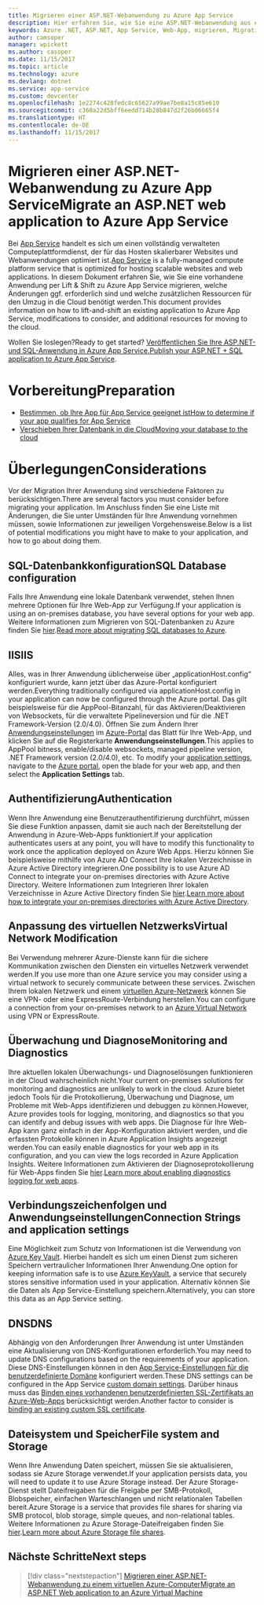 ```yaml
---
title: Migrieren einer ASP.NET-Webanwendung zu Azure App Service
description: Hier erfahren Sie, wie Sie eine ASP.NET-Webanwendung aus einer lokalen Umgebung zu Azure App Service migrieren.
keywords: Azure .NET, ASP.NET, App Service, Web-App, migrieren, Migration
author: camsoper
manager: wpickett
ms.author: casoper
ms.date: 11/15/2017
ms.topic: article
ms.technology: azure
ms.devlang: dotnet
ms.service: app-service
ms.custom: devcenter
ms.openlocfilehash: 1e2274c428fedc8c65627a99ae7be8a15c85e610
ms.sourcegitcommit: c360a22d5bff6eedd714b28b847d2f26b06665f4
ms.translationtype: HT
ms.contentlocale: de-DE
ms.lasthandoff: 11/15/2017
---
```

# <a name="migrate-an-aspnet-web-application-to-azure-app-service"></a><span data-ttu-id="15845-104">Migrieren einer ASP.NET-Webanwendung zu Azure App Service</span><span class="sxs-lookup"><span data-stu-id="15845-104">Migrate an ASP.NET web application to Azure App Service</span></span>

<span data-ttu-id="15845-105">Bei [App Service](https://docs.microsoft.com/azure/app-service/app-service-web-overview#why-use-web-apps) handelt es sich um einen vollständig verwalteten Computeplattformdienst, der für das Hosten skalierbarer Websites und Webanwendungen optimiert ist.</span><span class="sxs-lookup"><span data-stu-id="15845-105">[App Service](https://docs.microsoft.com/azure/app-service/app-service-web-overview#why-use-web-apps) is a fully-managed compute platform service that is optimized for hosting scalable websites and web applications.</span></span> <span data-ttu-id="15845-106">In diesem Dokument erfahren Sie, wie Sie eine vorhandene Anwendung per Lift & Shift zu Azure App Service migrieren, welche Änderungen ggf. erforderlich sind und welche zusätzlichen Ressourcen für den Umzug in die Cloud benötigt werden.</span><span class="sxs-lookup"><span data-stu-id="15845-106">This document provides information on how to lift-and-shift an existing application to Azure App Service, modifications to consider, and additional resources for moving to the cloud.</span></span>

<span data-ttu-id="15845-107">Wollen Sie loslegen?</span><span class="sxs-lookup"><span data-stu-id="15845-107">Ready to get started?</span></span> <span data-ttu-id="15845-108">[Veröffentlichen Sie Ihre ASP.NET- und SQL-Anwendung in Azure App Service.](https://go.microsoft.com/fwlink/?linkid=863214)</span><span class="sxs-lookup"><span data-stu-id="15845-108">[Publish your ASP.NET + SQL application to Azure App Service](https://go.microsoft.com/fwlink/?linkid=863214).</span></span>

# <a name="preparation"></a><span data-ttu-id="15845-109">Vorbereitung</span><span class="sxs-lookup"><span data-stu-id="15845-109">Preparation</span></span>   
* [<span data-ttu-id="15845-110">Bestimmen, ob Ihre App für App Service geeignet ist</span><span class="sxs-lookup"><span data-stu-id="15845-110">How to determine if your app qualifies for App Service</span></span>](https://azure.microsoft.com/downloads/migration-assistant/)
* [<span data-ttu-id="15845-111">Verschieben Ihrer Datenbank in die Cloud</span><span class="sxs-lookup"><span data-stu-id="15845-111">Moving your database to the cloud</span></span>](https://go.microsoft.com/fwlink/?linkid=863217)

# <a name="considerations"></a><span data-ttu-id="15845-112">Überlegungen</span><span class="sxs-lookup"><span data-stu-id="15845-112">Considerations</span></span>
<span data-ttu-id="15845-113">Vor der Migration Ihrer Anwendung sind verschiedene Faktoren zu berücksichtigen.</span><span class="sxs-lookup"><span data-stu-id="15845-113">There are several factors you must consider before migrating your application.</span></span> <span data-ttu-id="15845-114">Im Anschluss finden Sie eine Liste mit Änderungen, die Sie unter Umständen für Ihre Anwendung vornehmen müssen, sowie Informationen zur jeweiligen Vorgehensweise.</span><span class="sxs-lookup"><span data-stu-id="15845-114">Below is a list of potential modifications you might have to make to your application, and how to go about doing them.</span></span>

## <a name="sql-database-configuration"></a><span data-ttu-id="15845-115">SQL-Datenbankkonfiguration</span><span class="sxs-lookup"><span data-stu-id="15845-115">SQL Database configuration</span></span>
<span data-ttu-id="15845-116">Falls Ihre Anwendung eine lokale Datenbank verwendet, stehen Ihnen mehrere Optionen für Ihre Web-App zur Verfügung.</span><span class="sxs-lookup"><span data-stu-id="15845-116">If your application is using an on-premises database, you have several options for your web app.</span></span> <span data-ttu-id="15845-117">Weitere Informationen zum Migrieren von SQL-Datenbanken zu Azure finden Sie [hier](https://go.microsoft.com/fwlink/?linkid=863217).</span><span class="sxs-lookup"><span data-stu-id="15845-117">[Read more about migrating SQL databases to Azure](https://go.microsoft.com/fwlink/?linkid=863217).</span></span>

## <a name="iis"></a><span data-ttu-id="15845-118">IIS</span><span class="sxs-lookup"><span data-stu-id="15845-118">IIS</span></span>
<span data-ttu-id="15845-119">Alles, was in Ihrer Anwendung üblicherweise über „applicationHost.config“ konfiguriert wurde, kann jetzt über das Azure-Portal konfiguriert werden.</span><span class="sxs-lookup"><span data-stu-id="15845-119">Everything traditionally configured via applicationHost.config in your application can now be configured through the Azure portal.</span></span> <span data-ttu-id="15845-120">Das gilt beispielsweise für die AppPool-Bitanzahl, für das Aktivieren/Deaktivieren von Websockets, für die verwaltete Pipelineversion und für die .NET Framework-Version (2.0/4.0). Öffnen Sie zum Ändern Ihrer [Anwendungseinstellungen](https://docs.microsoft.com/en-us/azure/app-service/web-sites-configure) im [Azure-Portal](https://portal.azure.com) das Blatt für Ihre Web-App, und klicken Sie auf die Registerkarte **Anwendungseinstellungen**.</span><span class="sxs-lookup"><span data-stu-id="15845-120">This applies to AppPool bitness, enable/disable websockets, managed pipeline version, .NET Framework version (2.0/4.0), etc. To modify your [application settings](https://docs.microsoft.com/en-us/azure/app-service/web-sites-configure), navigate to the [Azure portal](https://portal.azure.com), open the blade for your web app, and then select the **Application Settings** tab.</span></span>

## <a name="authentication"></a><span data-ttu-id="15845-121">Authentifizierung</span><span class="sxs-lookup"><span data-stu-id="15845-121">Authentication</span></span>
<span data-ttu-id="15845-122">Wenn Ihre Anwendung eine Benutzerauthentifizierung durchführt, müssen Sie diese Funktion anpassen, damit sie auch nach der Bereitstellung der Anwendung in Azure-Web-Apps funktioniert.</span><span class="sxs-lookup"><span data-stu-id="15845-122">If your application authenticates users at any point, you will have to modify this functionality to work once the application deployed on Azure Web Apps.</span></span> <span data-ttu-id="15845-123">Hierzu können Sie beispielsweise mithilfe von Azure AD Connect Ihre lokalen Verzeichnisse in Azure Active Directory integrieren.</span><span class="sxs-lookup"><span data-stu-id="15845-123">One possibility is to use Azure AD Connect to integrate your on-premises directories with Azure Active Directory.</span></span> <span data-ttu-id="15845-124">Weitere Informationen zum Integrieren Ihrer lokalen Verzeichnisse in Azure Active Directory finden Sie [hier](https://docs.microsoft.com/azure/active-directory/connect/active-directory-aadconnect).</span><span class="sxs-lookup"><span data-stu-id="15845-124">[Learn more about how to integrate your on-premises directories with Azure Active Directory](https://docs.microsoft.com/azure/active-directory/connect/active-directory-aadconnect).</span></span>

## <a name="virtual-network-modification"></a><span data-ttu-id="15845-125">Anpassung des virtuellen Netzwerks</span><span class="sxs-lookup"><span data-stu-id="15845-125">Virtual Network Modification</span></span>
<span data-ttu-id="15845-126">Bei Verwendung mehrerer Azure-Dienste kann für die sichere Kommunikation zwischen den Diensten ein virtuelles Netzwerk verwendet werden.</span><span class="sxs-lookup"><span data-stu-id="15845-126">If you use more than one Azure service you may consider using a virtual network to securely communicate between these services.</span></span> <span data-ttu-id="15845-127">Zwischen Ihrem lokalen Netzwerk und einem [virtuellen Azure-Netzwerk](https://docs.microsoft.com/en-us/azure/app-service/web-sites-integrate-with-vnet) können Sie eine VPN- oder eine ExpressRoute-Verbindung herstellen.</span><span class="sxs-lookup"><span data-stu-id="15845-127">You can configure a connection from your on-premises network to an [Azure Virtual Network](https://docs.microsoft.com/en-us/azure/app-service/web-sites-integrate-with-vnet) using VPN or ExpressRoute.</span></span>

## <a name="monitoring-and-diagnostics"></a><span data-ttu-id="15845-128">Überwachung und Diagnose</span><span class="sxs-lookup"><span data-stu-id="15845-128">Monitoring and Diagnostics</span></span>
<span data-ttu-id="15845-129">Ihre aktuellen lokalen Überwachungs- und Diagnoselösungen funktionieren in der Cloud wahrscheinlich nicht.</span><span class="sxs-lookup"><span data-stu-id="15845-129">Your current on-premises solutions for monitoring and diagnostics are unlikely to work in the cloud.</span></span> <span data-ttu-id="15845-130">Azure bietet jedoch Tools für die Protokollierung, Überwachung und Diagnose, um Probleme mit Web-Apps identifizieren und debuggen zu können.</span><span class="sxs-lookup"><span data-stu-id="15845-130">However, Azure provides tools for logging, monitoring, and diagnostics so that you can identify and debug issues with web apps.</span></span> <span data-ttu-id="15845-131">Die Diagnose für Ihre Web-App kann ganz einfach in der App-Konfiguration aktiviert werden, und die erfassten Protokolle können in Azure Application Insights angezeigt werden.</span><span class="sxs-lookup"><span data-stu-id="15845-131">You can easily enable diagnostics for your web app in its configuration, and you can view the logs recorded in Azure Application Insights.</span></span> <span data-ttu-id="15845-132">Weitere Informationen zum Aktivieren der Diagnoseprotokollierung für Web-Apps finden Sie [hier](https://docs.microsoft.com/azure/app-service/web-sites-enable-diagnostic-log).</span><span class="sxs-lookup"><span data-stu-id="15845-132">[Learn more about enabling diagnostics logging for web apps](https://docs.microsoft.com/azure/app-service/web-sites-enable-diagnostic-log).</span></span>

## <a name="connection-strings-and-application-settings"></a><span data-ttu-id="15845-133">Verbindungszeichenfolgen und Anwendungseinstellungen</span><span class="sxs-lookup"><span data-stu-id="15845-133">Connection Strings and application settings</span></span>
<span data-ttu-id="15845-134">Eine Möglichkeit zum Schutz von Informationen ist die Verwendung von [Azure Key Vault](https://docs.microsoft.com/azure/key-vault/). Hierbei handelt es sich um einen Dienst zum sicheren Speichern vertraulicher Informationen Ihrer Anwendung.</span><span class="sxs-lookup"><span data-stu-id="15845-134">One option for keeping information safe is to use [Azure KeyVault](https://docs.microsoft.com/azure/key-vault/), a service that securely stores sensitive information used in your application.</span></span> <span data-ttu-id="15845-135">Alternativ können Sie die Daten als App Service-Einstellung speichern.</span><span class="sxs-lookup"><span data-stu-id="15845-135">Alternatively, you can store this data as an App Service setting.</span></span>

## <a name="dns"></a><span data-ttu-id="15845-136">DNS</span><span class="sxs-lookup"><span data-stu-id="15845-136">DNS</span></span>
<span data-ttu-id="15845-137">Abhängig von den Anforderungen Ihrer Anwendung ist unter Umständen eine Aktualisierung von DNS-Konfigurationen erforderlich.</span><span class="sxs-lookup"><span data-stu-id="15845-137">You may need to update DNS configurations based on the requirements of your application.</span></span> <span data-ttu-id="15845-138">Diese DNS-Einstellungen können in den [App Service-Einstellungen für die benutzerdefinierte Domäne](https://docs.microsoft.com/azure/app-service/app-service-web-tutorial-custom-domain) konfiguriert werden.</span><span class="sxs-lookup"><span data-stu-id="15845-138">These DNS settings can be configured in the App Service [custom domain settings](https://docs.microsoft.com/azure/app-service/app-service-web-tutorial-custom-domain).</span></span> <span data-ttu-id="15845-139">Darüber hinaus muss das [Binden eines vorhandenen benutzerdefinierten SSL-Zertifikats an Azure-Web-Apps](https://docs.microsoft.com/en-us/azure/app-service/app-service-web-tutorial-custom-ssl) berücksichtigt werden.</span><span class="sxs-lookup"><span data-stu-id="15845-139">Another factor to consider is [binding an existing custom SSL certificate](https://docs.microsoft.com/en-us/azure/app-service/app-service-web-tutorial-custom-ssl).</span></span>

## <a name="file-system-and-storage"></a><span data-ttu-id="15845-140">Dateisystem und Speicher</span><span class="sxs-lookup"><span data-stu-id="15845-140">File system and Storage</span></span>
<span data-ttu-id="15845-141">Wenn Ihre Anwendung Daten speichert, müssen Sie sie aktualisieren, sodass sie Azure Storage verwendet.</span><span class="sxs-lookup"><span data-stu-id="15845-141">If your application persists data, you will need to update it to use Azure Storage instead.</span></span> <span data-ttu-id="15845-142">Der Azure Storage-Dienst stellt Dateifreigaben für die Freigabe per SMB-Protokoll, Blobspeicher, einfachen Warteschlangen und nicht relationalen Tabellen bereit.</span><span class="sxs-lookup"><span data-stu-id="15845-142">Azure Storage is a service that provides file shares for sharing via SMB protocol, blob storage, simple queues, and non-relational tables.</span></span> <span data-ttu-id="15845-143">Weitere Informationen zu Azure Storage-Dateifreigaben finden Sie [hier](https://docs.microsoft.com/azure/storage/files/storage-files-introduction).</span><span class="sxs-lookup"><span data-stu-id="15845-143">[Learn more about Azure Storage file shares](https://docs.microsoft.com/azure/storage/files/storage-files-introduction).</span></span>

## <a name="next-steps"></a><span data-ttu-id="15845-144">Nächste Schritte</span><span class="sxs-lookup"><span data-stu-id="15845-144">Next steps</span></span>

> [!div class="nextstepaction"]
> [<span data-ttu-id="15845-145">Migrieren einer ASP.NET-Webanwendung zu einem virtuellen Azure-Computer</span><span class="sxs-lookup"><span data-stu-id="15845-145">Migrate an ASP.NET Web application to an Azure Virtual Machine</span></span>](dotnet-howto-migrate-to-vm.md)